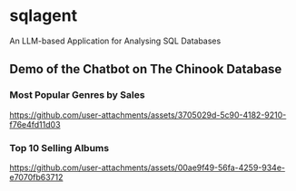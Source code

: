 # sqlagent
An LLM-based Application for Analysing SQL Databases


## Demo of the Chatbot on The Chinook Database

### Most Popular Genres by Sales
https://github.com/user-attachments/assets/3705029d-5c90-4182-9210-f76e4fd11d03

### Top 10 Selling Albums
https://github.com/user-attachments/assets/00ae9f49-56fa-4259-934e-e7070fb63712

